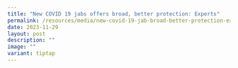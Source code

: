 ```yaml
---
title: "New COVID 19 jabs offers broad, better protection: Experts"
permalink: /resources/media/new-covid-19-jab-broad-better-protection-experts/
date: 2023-11-29
layout: post
description: ""
image: ""
variant: tiptap
---
```

